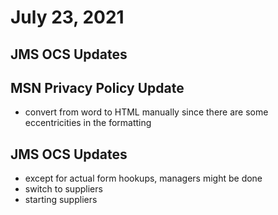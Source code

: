 # July 23, 2021

## JMS OCS Updates

## MSN Privacy Policy Update
- convert from word to HTML manually since there are some eccentricities in the formatting

## JMS OCS Updates
- except for actual form hookups, managers might be done
- switch to suppliers
- starting suppliers